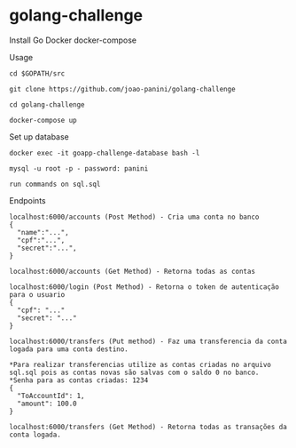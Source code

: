 # golang-challenge

Install
  Go
  Docker
  docker-compose
  
 Usage
 
    cd $GOPATH/src

    git clone https://github.com/joao-panini/golang-challenge

    cd golang-challenge

    docker-compose up
    
Set up database

    docker exec -it goapp-challenge-database bash -l
    
    mysql -u root -p - password: panini
    
    run commands on sql.sql
    
Endpoints

    localhost:6000/accounts (Post Method) - Cria uma conta no banco
    {
      "name":"...",
      "cpf":"...",
      "secret":"...",
    }
    
    localhost:6000/accounts (Get Method) - Retorna todas as contas 
    
    localhost:6000/login (Post Method) - Retorna o token de autenticação para o usuario
    {
      "cpf": "..."
      "secret": "..."
    }
    
    localhost:6000/transfers (Put method) - Faz uma transferencia da conta logada para uma conta destino.
    
    *Para realizar transferencias utilize as contas criadas no arquivo sql.sql pois as contas novas são salvas com o saldo 0 no banco.
    *Senha para as contas criadas: 1234
    {     
      "ToAccountId": 1,
      "amount": 100.0
    }
    
    localhost:6000/transfers (Get Method) - Retorna todas as transações da conta logada.
    
    
    
    
